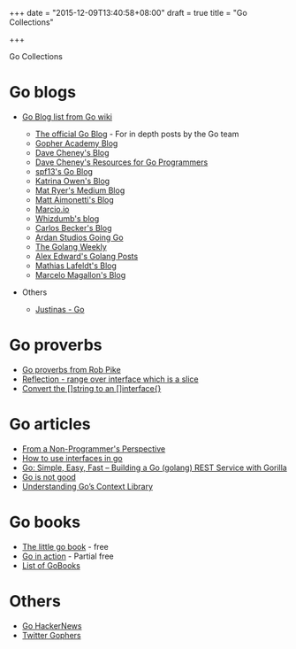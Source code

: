 +++
date = "2015-12-09T13:40:58+08:00"
draft = true
title = "Go Collections"

+++

Go Collections


Go blogs
========

- [Go Blog list from Go wiki](https://github.com/golang/go/wiki/Blogs)

    - [The official Go Blog](https://blog.golang.org/) - For in depth posts by the Go team
    - [Gopher Academy Blog](https://blog.gopheracademy.com/)
    - [Dave Cheney's Blog](http://dave.cheney.net/)
    - [Dave Cheney's Resources for Go Programmers](http://dave.cheney.net/resources-for-new-go-programmers)
    - [spf13's Go Blog](http://spf13.com/post/)
    - [Katrina Owen's Blog](http://whipperstacker.com/)
    - [Mat Ryer's Medium Blog](https://medium.com/@matryer)
    - [Matt Aimonetti's Blog](https://matt.aimonetti.net/)
    - [Marcio.io](http://marcio.io/)
    - [Whizdumb's blog](http://whizdumb.me/)
    - [Carlos Becker's Blog](http://carlosbecker.com/)
    - [Ardan Studios Going Go](http://www.goinggo.net/)
    - [The Golang Weekly](http://golangweekly.com/)
    - [Alex Edward's Golang Posts](http://www.alexedwards.net/blog/category/golang)
    - [Mathias Lafeldt's Blog](https://mlafeldt.github.io/)
    - [Marcelo Magallon's Blog](https://blog.ksub.org/bytes/)

<!--more-->

- Others

    - [Justinas - Go ](https://justinas.org/)

Go proverbs
===========

- [Go proverbs from Rob Pike](http://go-proverbs.github.io/)
- [Reflection - range over interface which is a slice](http://stackoverflow.com/questions/14025833/range-over-interface-which-stores-a-slice) 
- [Convert the []string to an []interface{}](http://play.golang.org/p/Dhg1YS6BJS) 

Go articles
===========

- [From a Non-Programmer's Perspective](http://zhen.org/blog/golang-from-a-non-programmers-perspective/) 
- [How to use interfaces in go](http://jordanorelli.com/post/32665860244/how-to-use-interfaces-in-go) 
- [Go: Simple, Easy, Fast – Building a Go (golang) REST Service with Gorilla](http://www.giantflyingsaucer.com/blog/?p=5635) 
- [Go is not good](https://github.com/ksimka/go-is-not-good)
- [Understanding Go’s Context Library](http://exotel.in/blog/engineering/understanding-go-context-library/)

Go books
========

- [The little go book](https://github.com/karlseguin/the-little-go-book) - free
- [Go in action](https://www.manning.com/books/go-in-action) - Partial free
- [List of GoBooks](https://github.com/dariubs/GoBooks)

Others
======

- [Go HackerNews](http://golangnews.com/)
- [Twitter Gophers](https://twitter.com/wulaxx/lists/gophers)
 

